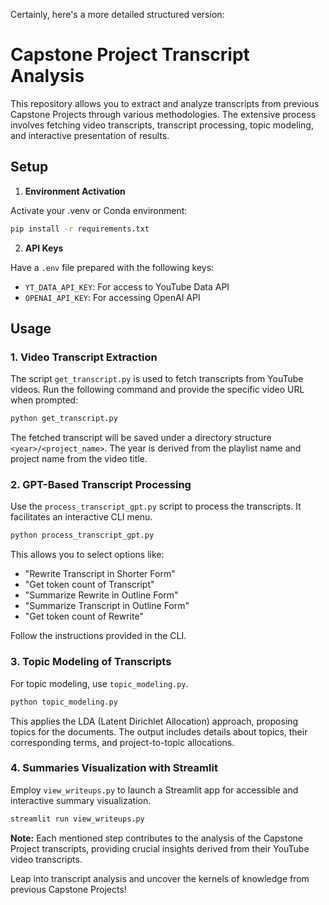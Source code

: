Certainly, here's a more detailed structured version:

# Capstone Project Transcript Analysis

This repository allows you to extract and analyze transcripts from previous Capstone Projects through various methodologies. The extensive process involves fetching video transcripts, transcript processing, topic modeling, and interactive presentation of results.

## Setup

1. **Environment Activation**

Activate your .venv or Conda environment:

```bash
pip install -r requirements.txt
```

2. **API Keys**

Have a `.env` file prepared with the following keys:
  - `YT_DATA_API_KEY`: For access to YouTube Data API
  - `OPENAI_API_KEY`: For accessing OpenAI API

## Usage

### 1. Video Transcript Extraction

The script `get_transcript.py` is used to fetch transcripts from YouTube videos. Run the following command and provide the specific video URL when prompted:

```bash
python get_transcript.py
```

The fetched transcript will be saved under a directory structure `<year>/<project_name>`. The year is derived from the playlist name and project name from the video title.

### 2. GPT-Based Transcript Processing 

Use the `process_transcript_gpt.py` script to process the transcripts. It facilitates an interactive CLI menu. 

```bash
python process_transcript_gpt.py
```

This allows you to select options like:
- "Rewrite Transcript in Shorter Form"
- "Get token count of Transcript"
- "Summarize Rewrite in Outline Form"
- "Summarize Transcript in Outline Form"
- "Get token count of Rewrite"

Follow the instructions provided in the CLI.

### 3. Topic Modeling of Transcripts

For topic modeling, use `topic_modeling.py`.

```bash
python topic_modeling.py
```

This applies the LDA (Latent Dirichlet Allocation) approach, proposing topics for the documents. The output includes details about topics, their corresponding terms, and project-to-topic allocations.

### 4. Summaries Visualization with Streamlit

Employ `view_writeups.py` to launch a Streamlit app for accessible and interactive summary visualization.

```bash
streamlit run view_writeups.py
```

**Note:** Each mentioned step contributes to the analysis of the Capstone Project transcripts, providing crucial insights derived from their YouTube video transcripts.

Leap into transcript analysis and uncover the kernels of knowledge from previous Capstone Projects!